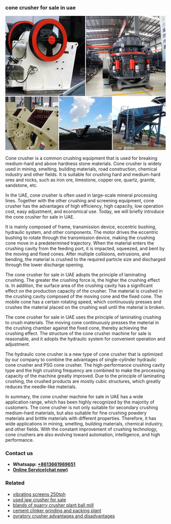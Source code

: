 <h3>cone crusher for sale in uae</h3><img src='1706755601.jpg' alt=''><p>Cone crusher is a common crushing equipment that is used for breaking medium-hard and above hardness stone materials. Cone crusher is widely used in mining, smelting, building materials, road construction, chemical industry and other fields. It is suitable for crushing hard and medium-hard ores and rocks, such as iron ore, limestone, copper ore, quartz, granite, sandstone, etc.</p><p>In the UAE, cone crusher is often used in large-scale mineral processing lines. Together with the other crushing and screening equipment, cone crusher has the advantages of high efficiency, high capacity, low operation cost, easy adjustment, and economical use. Today, we will briefly introduce the cone crusher for sale in UAE.</p><p>It is mainly composed of frame, transmission device, eccentric bushing, hydraulic system, and other components. The motor drives the eccentric bushing to rotate through the transmission device, making the crushing cone move in a predetermined trajectory. When the material enters the crushing cavity from the feeding port, it is impacted, squeezed, and bent by the moving and fixed cones. After multiple collisions, extrusions, and bending, the material is crushed to the required particle size and discharged through the lower discharge opening.</p><p>The cone crusher for sale in UAE adopts the principle of laminating crushing. The greater the crushing force is, the higher the crushing effect is. In addition, the surface area of the crushing cavity has a significant effect on the production capacity of the crusher. The material is crushed in the crushing cavity composed of the moving cone and the fixed cone. The mobile cone has a certain rotating speed, which continuously presses and crushes the material placed on the crushing wall until the material is broken.</p><p>The cone crusher for sale in UAE uses the principle of laminating crushing to crush materials. The moving cone continuously presses the material in the crushing chamber against the fixed cone, thereby achieving the crushing effect. The structure of the cone crusher machine for sale is reasonable, and it adopts the hydraulic system for convenient operation and adjustment.</p><p>The hydraulic cone crusher is a new type of cone crusher that is optimized by our company to combine the advantages of single-cylinder hydraulic cone crusher and PSG cone crusher. The high-performance crushing cavity type and the high crushing frequency are combined to make the processing capacity of the machine greatly improved. Due to the principle of laminating crushing, the crushed products are mostly cubic structures, which greatly reduces the needle-like materials.</p><p>In summary, the cone crusher machine for sale in UAE has a wide application range, which has been highly recognized by the majority of customers. The cone crusher is not only suitable for secondary crushing medium-hard materials, but also suitable for fine crushing powdery materials and brittle materials with different properties. Therefore, it has wide applications in mining, smelting, building materials, chemical industry, and other fields. With the constant improvement of crushing technology, cone crushers are also evolving toward automation, intelligence, and high performance.</p><h3>Contact us</h3><ul><li><strong>Whatsapp:&nbsp;<a href="https://wa.me/8613661969651">+8613661969651</a></strong></li><li><a href="https://swt.shibang-china.com/?git&amp;zhl&amp;cone crusher for sale in uae"><strong>Online Service(chat now)</strong></a></li></ul><h3>Related</h3><ul><li><a href='vibrating screens 250tph.md'>vibrating screens 250tph</a></li><li><a href='used jaw crusher for sale.md'>used jaw crusher for sale</a></li><li><a href='blands of quarry crusher plant ball mill.md'>blands of quarry crusher plant ball mill</a></li><li><a href='cement clinker grinding and packing plant.md'>cement clinker grinding and packing plant</a></li><li><a href='gyratory crusher advantages and disadvantages.md'>gyratory crusher advantages and disadvantages</a></li></ul>